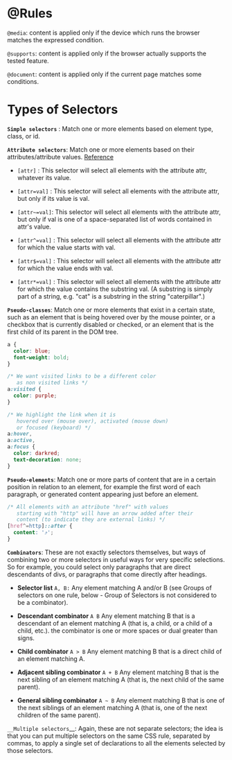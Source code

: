 # @Rules
`@media`: content is applied only if the device which runs the browser matches the expressed condition.

`@supports`: content is applied only if the browser actually supports the tested feature.

`@document`: content is applied only if the current page matches some conditions.

# Types of Selectors

__`Simple selectors`__ : Match one or more elements based on element type, class, or id.

__`Attribute selectors`__: Match one or more elements based on their attributes/attribute values. [Reference](https://developer.mozilla.org/en-US/docs/Web/CSS/Attribute_selectors)

- `[attr]` : This selector will select all elements with the attribute attr, whatever its value.

- `[attr=val]` : This selector will select all elements with the attribute attr, but only if its value is val.

- `[attr~=val]`: This selector will select all elements with the attribute attr, but only if  val is one of a space-separated list of words contained in attr's value. 

- `[attr^=val]` : This selector will select all elements with the attribute attr for which the value starts with val.

- `[attr$=val]` : This selector will select all elements with the attribute attr for which the value ends with val.

- `[attr*=val]` : This selector will select all elements with the attribute attr for which the value contains the substring val. (A substring is simply part of a string, e.g. "cat" is a substring in the string "caterpillar".) 

__`Pseudo-classes`__: Match one or more elements that exist in a certain state, such as an element that is being hovered over by the mouse pointer, or a checkbox that is currently disabled or checked, or an element that is the first child of its parent in the DOM tree.

```css
a {
  color: blue;
  font-weight: bold;
}

/* We want visited links to be a different color
   as non visited links */
a:visited {
  color: purple;
}

/* We highlight the link when it is
   hovered over (mouse over), activated (mouse down)
   or focused (keyboard) */
a:hover,
a:active,
a:focus {
  color: darkred;
  text-decoration: none;
}
```

__`Pseudo-elements`__: Match one or more parts of content that are in a certain position in relation to an element, for example the first word of each paragraph, or generated content appearing just before an element.

```css
/* All elements with an attribute "href" with values
   starting with "http" will have an arrow added after their
   content (to indicate they are external links) */
[href^=http]::after {
  content: '⤴';
}
```

__`Combinators`__: These are not exactly selectors themselves, but ways of combining two or more selectors in useful ways for very specific selections. So for example, you could select only paragraphs that are direct descendants of divs, or paragraphs that come directly after headings.

- __Selector list__	 `A, B:`	Any element matching A and/or B (see Groups of selectors on one rule, below - Group of Selectors is not considered to be a combinator).

- __Descendant combinator__	`A B`	Any element matching B that is a descendant of an element matching A (that is, a child, or a child of a child, etc.). the combinator is one or more spaces or dual greater than signs.

- __Child combinator__	`A > B`	Any element matching B that is a direct child of an element matching A.

- __Adjacent sibling combinator__	`A + B`	Any element matching B that is the next sibling of an element matching A (that is, the next child of the same parent).

- __General sibling combinator__	`A ~ B`	Any element matching B that is one of the next siblings of an element matching A (that is, one of the next children of the same parent).

`__Multiple selectors`__: Again, these are not separate selectors; the idea is that you can put multiple selectors on the same CSS rule, separated by commas, to apply a single set of declarations to all the elements selected by those selectors.
